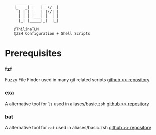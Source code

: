 ```
     _____ _     __  __ 
    |_   _| |   |  \/  |
      | | | |   | |\/| |
      | | | |___| |  | |
      |_| |_____|_|  |_|

    @ThilinaTLM
    @ZSH Configuration + Shell Scripts
```

# Prerequisites

### fzf
Fuzzy File Finder
used in many git related scripts
[github >> repository]( https://github.com/junegunn/fzf )

### exa
A alternative tool for `ls`
used in aliases/basic.zsh
[github >> repository]( https://github.com/ogham/exa )

### bat
A alternative tool for `cat`
used in aliases/basic.zsh
[github >> repository]( https://github.com/sharkdp/bat )





